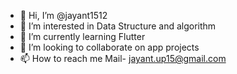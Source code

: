 - 👋 Hi, I’m @jayant1512
- 👀 I’m interested in Data Structure and algorithm
- 🌱 I’m currently learning Flutter
- 💞️ I’m looking to collaborate on app projects
- 📫 How to reach me Mail- jayant.up15@gmail.com

<!---
jayant1512/jayant1512 is a ✨ special ✨ repository because its `README.md` (this file) appears on your GitHub profile.
You can click the Preview link to take a look at your changes.
--->

